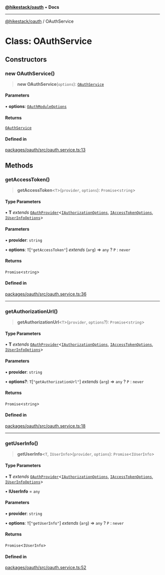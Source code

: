 [**@hikestack/oauth**](/official/reference/oauth/index.md) • **Docs**

***

[@hikestack/oauth](/official/reference/oauth/globals.md) / OAuthService

# Class: OAuthService

## Constructors

### new OAuthService()

> **new OAuthService**(`options`): [`OAuthService`](/official/reference/oauth/classes/OAuthService.md)

#### Parameters

• **options**: [`OAuthModuleOptions`](/official/reference/oauth/interfaces/OAuthModuleOptions.md)

#### Returns

[`OAuthService`](/official/reference/oauth/classes/OAuthService.md)

#### Defined in

[packages/oauth/src/oauth.service.ts:13](https://github.com/hikestack/hike/blob/5cb68b36190947734eac00838244c1c69929cecf/packages/oauth/src/oauth.service.ts#L13)

## Methods

### getAccessToken()

> **getAccessToken**\<`T`\>(`provider`, `options`): `Promise`\<`string`\>

#### Type Parameters

• **T** *extends* [`OAuthProvider`](/official/reference/oauth/interfaces/OAuthProvider.md)\<[`IAuthorizationOptions`](/official/reference/oauth/type-aliases/IAuthorizationOptions.md), [`IAccessTokenOptions`](/official/reference/oauth/type-aliases/IAccessTokenOptions.md), [`IUserInfoOptions`](/official/reference/oauth/type-aliases/IUserInfoOptions.md)\>

#### Parameters

• **provider**: `string`

• **options**: `T`\[`"getAccessToken"`\] *extends* (`arg`) => `any` ? `P` : `never`

#### Returns

`Promise`\<`string`\>

#### Defined in

[packages/oauth/src/oauth.service.ts:36](https://github.com/hikestack/hike/blob/5cb68b36190947734eac00838244c1c69929cecf/packages/oauth/src/oauth.service.ts#L36)

***

### getAuthorizationUrl()

> **getAuthorizationUrl**\<`T`\>(`provider`, `options`?): `Promise`\<`string`\>

#### Type Parameters

• **T** *extends* [`OAuthProvider`](/official/reference/oauth/interfaces/OAuthProvider.md)\<[`IAuthorizationOptions`](/official/reference/oauth/type-aliases/IAuthorizationOptions.md), [`IAccessTokenOptions`](/official/reference/oauth/type-aliases/IAccessTokenOptions.md), [`IUserInfoOptions`](/official/reference/oauth/type-aliases/IUserInfoOptions.md)\>

#### Parameters

• **provider**: `string`

• **options?**: `T`\[`"getAuthorizationUrl"`\] *extends* (`arg`) => `any` ? `P` : `never`

#### Returns

`Promise`\<`string`\>

#### Defined in

[packages/oauth/src/oauth.service.ts:18](https://github.com/hikestack/hike/blob/5cb68b36190947734eac00838244c1c69929cecf/packages/oauth/src/oauth.service.ts#L18)

***

### getUserInfo()

> **getUserInfo**\<`T`, `IUserInfo`\>(`provider`, `options`): `Promise`\<`IUserInfo`\>

#### Type Parameters

• **T** *extends* [`OAuthProvider`](/official/reference/oauth/interfaces/OAuthProvider.md)\<[`IAuthorizationOptions`](/official/reference/oauth/type-aliases/IAuthorizationOptions.md), [`IAccessTokenOptions`](/official/reference/oauth/type-aliases/IAccessTokenOptions.md), [`IUserInfoOptions`](/official/reference/oauth/type-aliases/IUserInfoOptions.md)\>

• **IUserInfo** = `any`

#### Parameters

• **provider**: `string`

• **options**: `T`\[`"getUserInfo"`\] *extends* (`arg`) => `any` ? `P` : `never`

#### Returns

`Promise`\<`IUserInfo`\>

#### Defined in

[packages/oauth/src/oauth.service.ts:52](https://github.com/hikestack/hike/blob/5cb68b36190947734eac00838244c1c69929cecf/packages/oauth/src/oauth.service.ts#L52)
